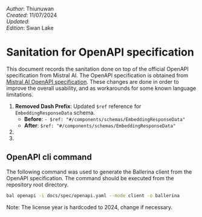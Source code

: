 _Author_:  Thiunuwan \
_Created_: 11/07/2024 \
_Updated_: <!-- TODO: Add date --> \
_Edition_: Swan Lake

# Sanitation for OpenAPI specification

This document records the sanitation done on top of the official OpenAPI specification from Mistral AI. 
The OpenAPI specification is obtained from [Mistral AI OpenAPI specification](https://docs.mistral.ai/redocusaurus/plugin-redoc-0.yaml).
These changes are done in order to improve the overall usability, and as workarounds for some known language limitations.

[//]: # (TODO: Add sanitation details)
1. **Removed Dash Prefix**: Updated `$ref` reference for `EmbeddingResponseData` schema.
   - **Before**: `- $ref: "#/components/schemas/EmbeddingResponseData"`
   - **After**: `$ref: "#/components/schemas/EmbeddingResponseData"` 
2. 
3. 

## OpenAPI cli command

The following command was used to generate the Ballerina client from the OpenAPI specification. The command should be executed from the repository root directory.

```bash
bal openapi -i docs/spec/openapi.yaml --mode client -o ballerina
```
Note: The license year is hardcoded to 2024, change if necessary.
